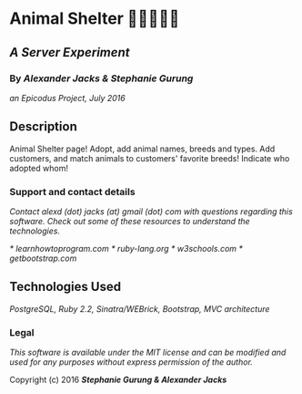 # Animal Shelter :tropical_fish::dromedary_camel::rabbit::cat::horse:
## _A Server Experiment_
### By _Alexander Jacks & Stephanie Gurung_
_an Epicodus Project, July 2016_

## Description
Animal Shelter page! Adopt, add animal names, breeds and types. Add customers, and match animals to customers' favorite breeds! Indicate who adopted whom!

### Support and contact details

_Contact alexd (dot) jacks (at) gmail (dot) com with questions regarding this software. Check out some of these resources to understand the technologies._

_* learnhowtoprogram.com * ruby-lang.org * w3schools.com * getbootstrap.com_

## Technologies Used

_PostgreSQL, Ruby 2.2, Sinatra/WEBrick, Bootstrap, MVC architecture_

### Legal

_This software is available under the MIT license and can be modified and used for any purposes without express permission of the author._

Copyright (c) 2016 **_Stephanie Gurung & Alexander Jacks_**
